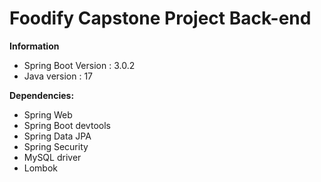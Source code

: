 # Foodify Capstone Project Back-end

**Information**
- Spring Boot Version : 3.0.2
- Java version : 17

**Dependencies:**
- Spring Web
- Spring Boot devtools
- Spring Data JPA
- Spring Security
- MySQL driver
- Lombok

